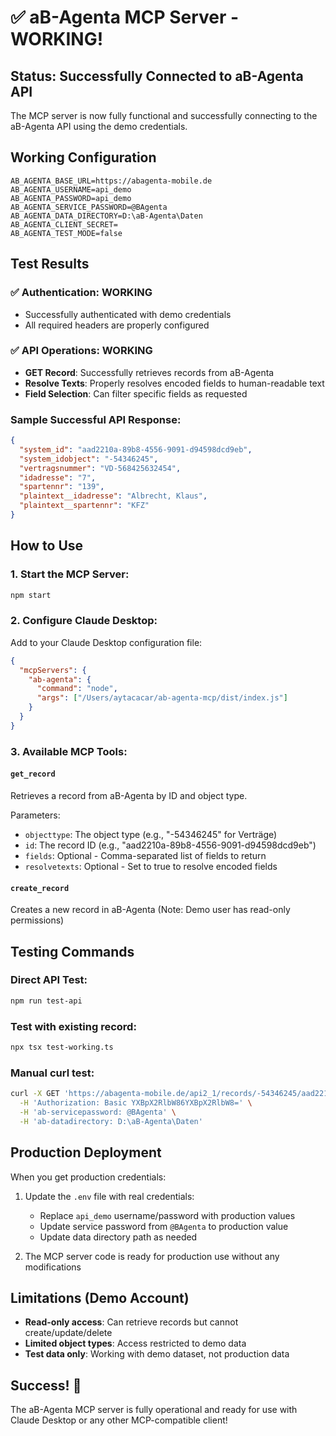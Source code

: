 # ✅ aB-Agenta MCP Server - WORKING!

## Status: Successfully Connected to aB-Agenta API

The MCP server is now fully functional and successfully connecting to the aB-Agenta API using the demo credentials.

## Working Configuration

```env
AB_AGENTA_BASE_URL=https://abagenta-mobile.de
AB_AGENTA_USERNAME=api_demo
AB_AGENTA_PASSWORD=api_demo
AB_AGENTA_SERVICE_PASSWORD=@BAgenta
AB_AGENTA_DATA_DIRECTORY=D:\aB-Agenta\Daten
AB_AGENTA_CLIENT_SECRET=
AB_AGENTA_TEST_MODE=false
```

## Test Results

### ✅ Authentication: WORKING
- Successfully authenticated with demo credentials
- All required headers are properly configured

### ✅ API Operations: WORKING
- **GET Record**: Successfully retrieves records from aB-Agenta
- **Resolve Texts**: Properly resolves encoded fields to human-readable text
- **Field Selection**: Can filter specific fields as requested

### Sample Successful API Response:
```json
{
  "system_id": "aad2210a-89b8-4556-9091-d94598dcd9eb",
  "system_idobject": "-54346245",
  "vertragsnummer": "VD-568425632454",
  "idadresse": "7",
  "spartennr": "139",
  "plaintext__idadresse": "Albrecht, Klaus",
  "plaintext__spartennr": "KFZ"
}
```

## How to Use

### 1. Start the MCP Server:
```bash
npm start
```

### 2. Configure Claude Desktop:
Add to your Claude Desktop configuration file:

```json
{
  "mcpServers": {
    "ab-agenta": {
      "command": "node",
      "args": ["/Users/aytacacar/ab-agenta-mcp/dist/index.js"]
    }
  }
}
```

### 3. Available MCP Tools:

#### `get_record`
Retrieves a record from aB-Agenta by ID and object type.

Parameters:
- `objecttype`: The object type (e.g., "-54346245" for Verträge)
- `id`: The record ID (e.g., "aad2210a-89b8-4556-9091-d94598dcd9eb")
- `fields`: Optional - Comma-separated list of fields to return
- `resolvetexts`: Optional - Set to true to resolve encoded fields

#### `create_record`
Creates a new record in aB-Agenta (Note: Demo user has read-only permissions)

## Testing Commands

### Direct API Test:
```bash
npm run test-api
```

### Test with existing record:
```bash
npx tsx test-working.ts
```

### Manual curl test:
```bash
curl -X GET 'https://abagenta-mobile.de/api2_1/records/-54346245/aad2210a-89b8-4556-9091-d94598dcd9eb' \
  -H 'Authorization: Basic YXBpX2RlbW86YXBpX2RlbW8=' \
  -H 'ab-servicepassword: @BAgenta' \
  -H 'ab-datadirectory: D:\aB-Agenta\Daten'
```

## Production Deployment

When you get production credentials:

1. Update the `.env` file with real credentials:
   - Replace `api_demo` username/password with production values
   - Update service password from `@BAgenta` to production value
   - Update data directory path as needed

2. The MCP server code is ready for production use without any modifications

## Limitations (Demo Account)

- **Read-only access**: Can retrieve records but cannot create/update/delete
- **Limited object types**: Access restricted to demo data
- **Test data only**: Working with demo dataset, not production data

## Success! 🎉

The aB-Agenta MCP server is fully operational and ready for use with Claude Desktop or any other MCP-compatible client!